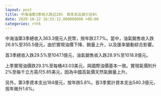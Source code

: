 ```yaml
---
layout: post
title: 中海油第3季收入跌近28%　資本支出減少近6%
date: 2020-10-22 16:55:12.000000000 +08:00
categories: rthk
---
```


中海油第3季總收入363.3億元人民幣，按年跌27.7%。當中，油氣銷售收入跌26.8%至355.5億元，由於實現油價下降、銷量上升，以及匯率變動綜合影響。

首3季總收入跌29.5%至1047.1億元，油氣銷售收入跌28.9%至1018.8億元。

上季實現油價跌29.3%至每桶43.03美元，與國際油價基本一致。實現氣價則升2%至每千立方英尺5.85美元，因為中國高氣價天然氣銷量上升。

另外，第3季資本支出184億元，按年跌5.8%。首3季累計資本支出540.3億元，按年微升1.6%。
